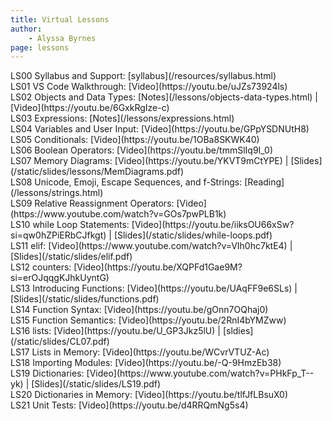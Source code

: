 ```yaml
---
title: Virtual Lessons
author:
    - Alyssa Byrnes
page: lessons
---
```


<div class="plan Class"><span class="kind">LS00 </span>
<span class="title">Syllabus and Support:</span>
[syllabus](/resources/syllabus.html)
</div>

<div class="plan Class"><span class="kind">LS01 </span>
<span class="title">VS Code Walkthrough:</span>
[Video](https://youtu.be/uJZs73924ls)
</div>

<div class="plan Class"><span class="kind">LS02 </span>
<span class="title">Objects and Data Types:</span>
[Notes](/lessons/objects-data-types.html) | [Video](https://youtu.be/6GxkRgIze-c)
</div>

<div class="plan Class"><span class="kind">LS03 </span>
<span class="title">Expressions:</span>
[Notes](/lessons/expressions.html)
</div>

<div class="plan Class"><span class="kind">LS04 </span>
<span class="title">Variables and User Input:</span>
[Video](https://youtu.be/GPpYSDNUtH8)
</div>

<div class="plan Class"><span class="kind">LS05 </span>
<span class="title">Conditionals:</span>
[Video](https://youtu.be/1OBa8SKWK40)
</div>

<div class="plan Class"><span class="kind">LS06 </span>
<span class="title">Boolean Operators:</span>
[Video](https://youtu.be/tmmSlIq9I_0)
</div>

<div class="plan Class"><span class="kind">LS07 </span>
<span class="title">Memory Diagrams:</span>
[Video](https://youtu.be/YKVT9mCtYPE) | [Slides](/static/slides/lessons/MemDiagrams.pdf)
</div>

<div class="plan Class"><span class="kind">LS08 </span>
<span class="title">Unicode, Emoji, Escape Sequences, and f-Strings:</span>
[Reading](/lessons/strings.html)
</div>

<div class="plan Class"><span class="kind">LS09 </span>
<span class="title">Relative Reassignment Operators:</span>
[Video](https://www.youtube.com/watch?v=GOs7pwPLB1k)
</div>

<div class="plan Class"><span class="kind">LS10 </span>
<span class="title">while Loop Statements:</span>
[Video](https://youtu.be/iiksOU66xSw?si=qw0hZPiERbCJfkgt) | [Slides](/static/slides/while-loops.pdf)
</div>

<div class="plan Class"><span class="kind">LS11 </span>
<span class="title">elif:</span>
[Video](https://www.youtube.com/watch?v=VIh0hc7ktE4) | [Slides](/static/slides/elif.pdf)
</div>

<div class="plan Class"><span class="kind">LS12 </span>
<span class="title">counters:</span>
[Video](https://youtu.be/XQPFd1Gae9M?si=erOJqqgKJhkUyntG)
</div>

<div class="plan Class"><span class="kind">LS13 </span>
<span class="title">Introducing Functions:</span>
[Video](https://youtu.be/UAqFF9e6SLs) | [Slides](/static/slides/functions.pdf)
</div>

<div class="plan Class"><span class="kind">LS14 </span>
<span class="title">Function Syntax:</span>
[Video](https://youtu.be/gOnn7OQhaj0)
</div>

<div class="plan Class"><span class="kind">LS15 </span>
<span class="title">Function Semantics:</span>
[Video](https://youtu.be/2RnI4bYMZww)
</div>

<div class="plan Class"><span class="kind">LS16 </span>
<span class="title">lists:</span>
[Video](https://youtu.be/U_GP3Jkz5lU) | [sldies](/static/slides/CL07.pdf)
</div>

<div class="plan Class"><span class="kind">LS17 </span>
<span class="title">Lists in Memory:</span>
[Video](https://youtu.be/WCvrVTUZ-Ac)
</div>

<div class="plan Class"><span class="kind">LS18 </span>
<span class="title">Importing Modules:</span>
[Video](https://youtu.be/-Q-9HmzEb38)
</div>

<div class="plan Class"><span class="kind">LS19 </span>
<span class="title">Dictionaries:</span>
[Video](https://www.youtube.com/watch?v=PHkFp_T--yk) | [Slides](/static/slides/LS19.pdf)
</div>

<div class="plan Class"><span class="kind">LS20 </span>
<span class="title">Dictionaries in Memory:</span>
[Video](https://youtu.be/tlfJfLBsuX0)
</div>

<div class="plan Class"><span class="kind">LS21 </span>
<span class="title">Unit Tests:</span>
[Video](https://youtu.be/d4RRQmNg5s4)
</div>

